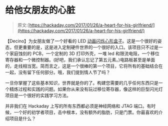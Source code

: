 # 给他女朋友的心脏

> 原文:[https://hackaday.com/2017/01/26/a-heart-for-his-girlfriend/](https://hackaday.com/2017/01/26/a-heart-for-his-girlfriend/)

【Decino】为女朋友做了一个好看的 LED [动画闪烁心形盒子](http://decino.nl/?p=2016-12-25)。这是一个很好的姿态，但更重要的是，这是进入定制硬件世界的一个很好的入口。该项目只不过是一个家庭蚀刻的 PCB，一个定制的 3D 打印外壳，一堆 led 和限流电阻，一个移位寄存器和一个微控制器。(好吧，我们承认忘记了第五元素。)电路板甚至是单面的，走线相当宽。简而言之，这是一个很棒的第一个项目，它将所有的基础结合在一起，没有留下任何部分。哦，我们提到情人节了吗？

一旦你掌握了这些基本知识，世界就是你的了。构建您需要的几乎任何东西只是一个精炼过程和实践的问题。如果你从来没有玩过移位寄存器，像这样的巨型闪光灯项目是一个很好的实践学习方法。

并非我们在 Hackaday 上写的所有东西都必须是神经网络和 JTAG 端口。有时候，一个好的初学者项目，击中根本，没有额外的脂肪，只是门票。你最喜欢的介绍项目是什么？